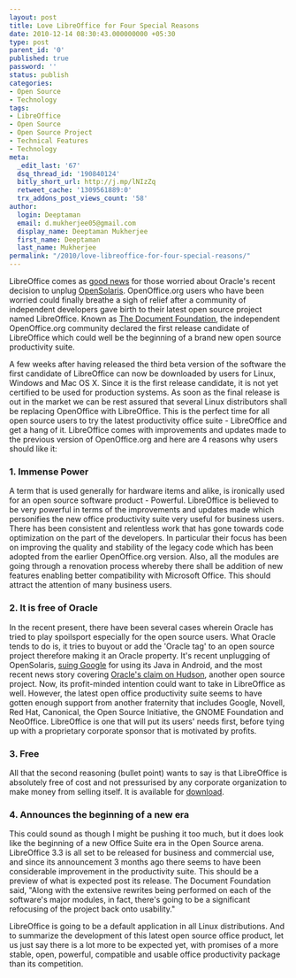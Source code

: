```yaml
---
layout: post
title: Love LibreOffice for Four Special Reasons
date: 2010-12-14 08:30:43.000000000 +05:30
type: post
parent_id: '0'
published: true
password: ''
status: publish
categories:
- Open Source
- Technology
tags:
- LibreOffice
- Open Source
- Open Source Project
- Technical Features
- Technology
meta:
  _edit_last: '67'
  dsq_thread_id: '190840124'
  bitly_short_url: http://j.mp/lNIzZq
  retweet_cache: '1309561889:0'
  trx_addons_post_views_count: '58'
author:
  login: Deeptaman
  email: d.mukherjee05@gmail.com
  display_name: Deeptaman Mukherjee
  first_name: Deeptaman
  last_name: Mukherjee
permalink: "/2010/love-libreoffice-for-four-special-reasons/"
---
```

<p>LibreOffice comes as <a href="http://www.pcworld.com/businesscenter/article/206434/libreoffice_is_good_news_for_openoffice.html">good news</a> for those worried about Oracle's recent decision to unplug <a href="http://opensolaris.org/">OpenSolaris</a>. OpenOffice.org users who have been worried could finally breathe a sigh of relief after a community of independent developers gave birth to their latest open source project named LibreOffice. Known as <a href="http://www.documentfoundation.org/">The Document Foundation</a>, the independent OpenOffice.org community declared the first release candidate of LibreOffice which could well be the beginning of a brand new open source productivity suite.</p>

<p>A few weeks after having released the third beta version of the software the first candidate of LibreOffice can now be downloaded by users for Linux, Windows and Mac OS X. Since it is the first release candidate, it is not yet certified to be used for production systems. As soon as the final release is out in the market we can be rest assured that several Linux distributors shall be replacing OpenOffice with LibreOffice. This is the perfect time for all open source users to try the latest productivity office suite - LibreOffice and get a hang of it. LibreOffice comes with improvements and updates made to the previous version of OpenOffice.org and here are 4 reasons why users should like it:</p>
<h3>1. Immense Power</h3>
<p>A term that is used generally for hardware items and alike, is ironically used for an open source software product - Powerful. LibreOffice is believed to be very powerful in terms of the improvements and updates made which personifies the new office productivity suite very useful for business users. There has been consistent and relentless work that has gone towards code optimization on the part of the developers. In particular their focus has been on improving the quality and stability of the legacy code which has been adopted from the earlier OpenOffice.org version. Also, all the modules are going through a renovation process whereby there shall be addition of new features enabling better compatibility with Microsoft Office. This should attract the attention of many business users.</p>
<h3>2. It is free of Oracle</h3>
<p>In the recent present, there have been several cases wherein Oracle has tried to play spoilsport especially for the open source users. What Oracle tends to do is, it tries to buyout or add the 'Oracle tag' to an open source project therefore making it an Oracle property. It's recent unplugging of OpenSolaris, <a href="http://news.cnet.com/8301-30684_3-20013546-265.html">suing Google</a> for using its Java in Android, and the most recent news story covering <a href="/2010/hudson-has-our-trademark%E2%80%93says-oracle/">Oracle's claim on Hudson</a>, another open source project. Now, its profit-minded intention could want to take in LibreOffice as well. However, the latest open office productivity suite seems to have gotten enough support from another fraternity that includes Google, Novell, Red Hat, Canonical, the Open Source Initiative, the GNOME Foundation and NeoOffice. LibreOffice is one that will put its users' needs first, before tying up with a proprietary corporate sponsor that is motivated by profits.</p>
<h3>3. Free</h3>
<p>All that the second reasoning (bullet point) wants to say is that LibreOffice is absolutely free of cost and not pressurised by any corporate organization to make money from selling itself. It is available for <a href="http://www.documentfoundation.org/download/">download</a>.</p>
<h3>4. Announces the beginning of a new era</h3>
<p>This could sound as though I might be pushing it too much, but it does look like the beginning of a new Office Suite era in the Open Source arena. LibreOffice 3.3 is all set to be released for business and commercial use, and since its announcement 3 months ago there seems to have been considerable improvement in the productivity suite. This should be a preview of what is expected post its release. The Document Foundation said, "Along with the extensive rewrites being performed on each of the software's major modules, in fact, there's going to be a significant refocusing of the project back onto usability."</p>
<p>LibreOffice is going to be a default application in all Linux distributions. And to summarize the development of this latest open source office product, let us just say there is a lot more to be expected yet, with promises of a more stable, open, powerful, compatible and usable office productivity package than its competition.</p>
